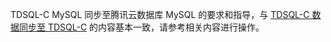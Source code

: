 TDSQL-C MySQL 同步至腾讯云数据库 MySQL 的要求和指导，与 [TDSQL-C 数据同步至 TDSQL-C](https://cloud.tencent.com/document/product/571/59962) 的内容基本一致，请参考相关内容进行操作。

